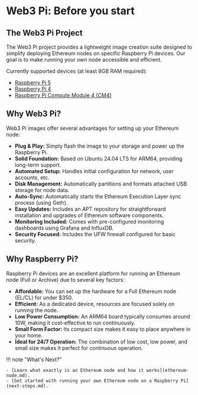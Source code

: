 # Web3 Pi: Before you start

## The Web3 Pi Project

The Web3 Pi project provides a lightweight image creation suite designed to simplify deploying Ethereum nodes on specific Raspberry Pi devices. Our goal is to make running your own node accessible and efficient.

Currently supported devices (at least 8GB RAM required):

- [Raspberry Pi 5](https://www.raspberrypi.com/products/raspberry-pi-5/)
- [Raspberry Pi 4](https://www.raspberrypi.com/products/raspberry-pi-4-model-b/)
- [Raspberry Pi Compute Module 4 (CM4)](https://www.raspberrypi.com/products/compute-module-4/)

## Why Web3 Pi?

Web3 Pi images offer several advantages for setting up your Ethereum node:

- **Plug & Play:** Simply flash the image to your storage and power up the Raspberry Pi.
- **Solid Foundation:** Based on Ubuntu 24.04 LTS for ARM64, providing long-term support.
- **Automated Setup:** Handles initial configuration for network, user accounts, etc.
- **Disk Management:** Automatically partitions and formats attached USB storage for node data.
- **Auto-Sync:** Automatically starts the Ethereum Execution Layer sync process (using Geth).
- **Easy Updates:** Includes an APT repository for straightforward installation and upgrades of Ethereum software components.
- **Monitoring Included:** Comes with pre-configured monitoring dashboards using Grafana and InfluxDB.
- **Security Focused:** Includes the UFW firewall configured for basic security.

## Why Raspberry Pi?

Raspberry Pi devices are an excellent platform for running an Ethereum node (Full or Archive) due to several key factors:

- **Affordable:** You can set up the hardware for a Full Ethereum node (EL/CL) for under $350.
- **Efficient:** As a dedicated device, resources are focused solely on running the node.
- **Low Power Consumption:** An ARM64 board typically consumes around 10W, making it cost-effective to run continuously.
- **Small Form Factor:** Its compact size makes it easy to place anywhere in your home.
- **Ideal for 24/7 Operation:** The combination of low cost, low power, and small size makes it perfect for continuous operation.

!!! note "What's Next?"

    - [Learn what exactly is an Ethereum node and how it works](ethereum-node.md).
    - [Get started with running your own Ethereum node on a Raspberry Pi](next-steps.md).
